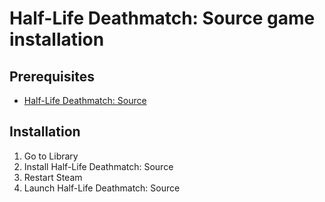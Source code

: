 # Half-Life Deathmatch: Source game installation

## Prerequisites

- [Half-Life Deathmatch: Source](https://store.steampowered.com/app/360/HalfLife_Deathmatch_Source/)

## Installation

1. Go to Library
2. Install Half-Life Deathmatch: Source
3. Restart Steam
4. Launch Half-Life Deathmatch: Source
